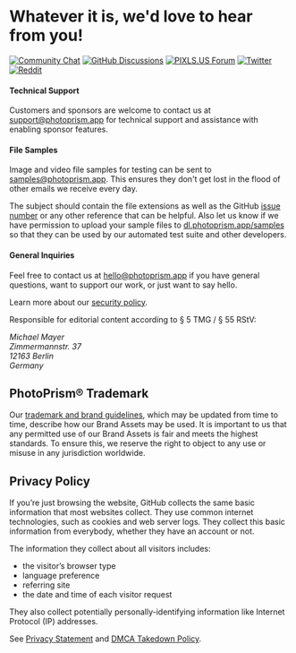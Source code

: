 # Whatever it is, we'd love to hear from you!

[![Community Chat](https://dl.photoprism.app/img/badges/badge-chat-on-gitter.svg)][chat]
[![GitHub Discussions](https://dl.photoprism.app/img/badges/badge-ask-on-github.svg)][ask]
[![PIXLS.US Forum](https://dl.photoprism.app/img/badges/badge-pixls-us.svg)][pixls]
[![Twitter](https://dl.photoprism.app/img/badges/badge-twitter.svg)][twitter]
[![Reddit](https://dl.photoprism.app/img/badges/badge-reddit.svg)][reddit]

#### Technical Support ####

Customers and sponsors are welcome to contact us at [support@photoprism.app](mailto:support@photoprism.app) for technical support and assistance with enabling sponsor features.

#### File Samples ####

Image and video file samples for testing can be sent to [samples@photoprism.app](mailto:samples@photoprism.app). This ensures they don't get lost in the flood of other emails we receive every day.

The subject should contain the file extensions as well as the GitHub [issue number](https://github.com/photoprism/photoprism/issues) or any other reference that can be helpful. Also let us know if we have permission to upload your sample files to [dl.photoprism.app/samples](https://dl.photoprism.app/samples/) so that they can be used by our automated test suite and other developers.

#### General Inquiries ####

Feel free to contact us at [hello@photoprism.app](mailto:hello@photoprism.app) if you have general questions, want to support our work, or just want to say hello.

Learn more about our [security policy](/security-policy).

Responsible for editorial content according to § 5 TMG / § 55 RStV:

<address>
  Michael Mayer<br />
  Zimmermannstr. 37<br />
  12163 Berlin<br />
  Germany
</address>


## PhotoPrism® Trademark ##

Our [trademark and brand guidelines](https://photoprism.app/trademark), which may be updated
from time to time, describe how our Brand Assets may be used. It is important to us that any
permitted use of our Brand Assets is fair and meets the highest standards. To ensure this,
we reserve the right to object to any use or misuse in any jurisdiction worldwide.

## Privacy Policy ##

If you’re just browsing the website, GitHub collects the same basic information that most websites collect. 
They use common internet technologies, such as cookies and web server logs. 
They collect this basic information from everybody, whether they have an account or not.

The information they collect about all visitors includes:

  - the visitor’s browser type
  - language preference
  - referring site
  - the date and time of each visitor request

They also collect potentially personally-identifying information like Internet Protocol (IP) addresses.

See [Privacy Statement](https://help.github.com/en/github/site-policy/github-privacy-statement) and [DMCA Takedown Policy](https://help.github.com/en/github/site-policy/dmca-takedown-policy).

[chat]: https://gitter.im/browseyourlife/community
[ask]: https://github.com/photoprism/photoprism/discussions
[reddit]: https://www.reddit.com/r/photoprism/
[pixls]: https://discuss.pixls.us/photoprism
[twitter]: https://twitter.com/photoprism_app
